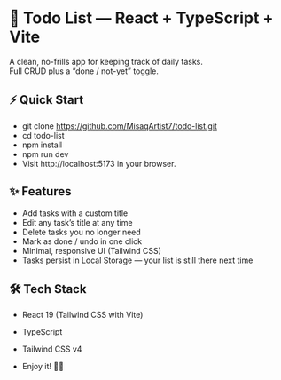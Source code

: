 # 📝 Todo List — React + TypeScript + Vite

A clean, no-frills app for keeping track of daily tasks.  
Full CRUD plus a “done / not-yet” toggle.

## ⚡ Quick Start

- git clone https://github.com/MisaqArtist7/todo-list.git
- cd todo-list
- npm install
- npm run dev
- Visit http://localhost:5173 in your browser.

## ✨ Features
- Add tasks with a custom title
- Edit any task’s title at any time
- Delete tasks you no longer need
- Mark as done / undo in one click
- Minimal, responsive UI (Tailwind CSS)
- Tasks persist in Local Storage — your list is still there next time

## 🛠 Tech Stack
- React 19 (Tailwind CSS with Vite)
- TypeScript
- Tailwind CSS v4

- Enjoy it! 🧑‍💻



